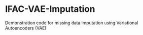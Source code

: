 # IFAC-VAE-Imputation
Demonstration code for missing data imputation using Variational Autoencoders (VAE)
